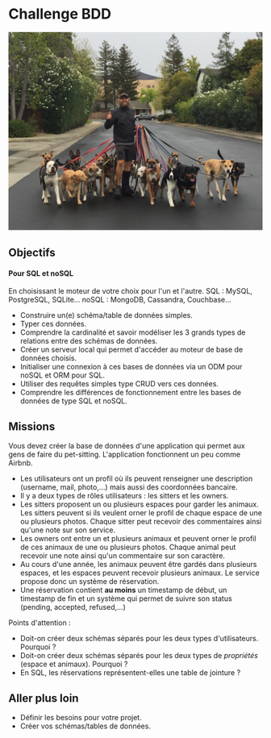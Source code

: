 # Challenge BDD

![bdd](img/walker.jpg)

## Objectifs

#### Pour SQL et noSQL

En choisissant le moteur de votre choix pour l'un et l'autre.
SQL : MySQL, PostgreSQL, SQLite...
noSQL : MongoDB, Cassandra, Couchbase...

- Construire un(e) schéma/table de données simples.
- Typer ces données.
- Comprendre la cardinalité et savoir modéliser les 3 grands types de relations entre des schémas de données.
- Créer un serveur local qui permet d'accéder au moteur de base de données choisis.
- Initialiser une connexion à ces bases de données via un ODM pour noSQL et ORM pour SQL.
- Utiliser des requêtes simples type CRUD vers ces données.
- Comprendre les différences de fonctionnement entre les bases de données de type SQL et noSQL.

## Missions

Vous devez créer la base de données d'une application qui permet aux gens de faire du pet-sitting. L'application fonctionnent un peu comme Airbnb.

- Les utilisateurs ont un profil où ils peuvent renseigner une description (username, mail, photo,...) mais aussi des coordonnées bancaire. 
- Il y a deux types de rôles utilisateurs : les sitters et les owners.
- Les sitters proposent un ou plusieurs espaces pour garder les animaux. Les sitters peuvent si ils veulent orner le profil de chaque espace de une ou plusieurs photos. Chaque sitter peut recevoir des commentaires ainsi qu'une note sur son service.
- Les owners ont entre un et plusieurs animaux et peuvent orner le profil de ces animaux de une ou plusieurs photos. Chaque animal peut recevoir une note ainsi qu'un commentaire sur son caractère.
- Au cours d'une année, les animaux peuvent être gardés dans plusieurs espaces, et les espaces peuvent recevoir plusieurs animaux. Le service propose donc un système de réservation.
- Une réservation contient **au moins** un timestamp de début, un timestamp de fin et un système qui permet de suivre son status (pending, accepted, refused,...)

Points d'attention :
- Doit-on créer deux schémas séparés pour les deux types d'utilisateurs. Pourquoi ?
- Doit-on créer deux schémas séparés pour les deux types de *propriétés* (espace et animaux). Pourquoi ?
- En SQL,  les réservations représentent-elles une table de jointure ?

## Aller plus loin

- Définir les besoins pour votre projet.
- Créer vos schémas/tables de données.

